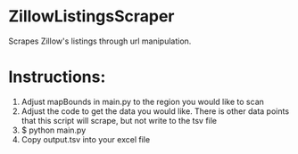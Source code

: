 # ZillowListingsScraper
Scrapes Zillow's listings through url manipulation.

# Instructions:
1. Adjust mapBounds in main.py to the region you would like to scan
2. Adjust the code to get the data you would like. There is other data points that this script will scrape, but not write to the tsv file
3. $ python main.py
4. Copy output.tsv into your excel file
